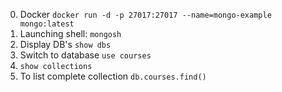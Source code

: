 0. Docker `docker run -d -p 27017:27017 --name=mongo-example mongo:latest`
1. Launching shell: `mongosh`
2. Display DB's `show dbs`
3. Switch to database `use courses`
4. `show collections`
5. To list complete collection `db.courses.find()`
